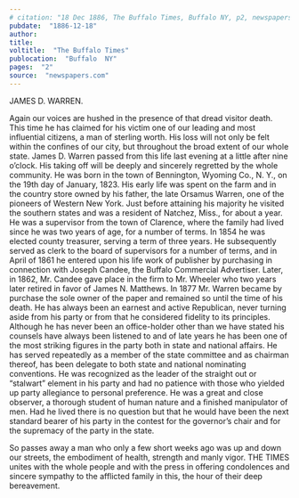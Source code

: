 ```yaml
---
# citation: "18 Dec 1886, The Buffalo Times, Buffalo NY, p2, newspapers.com."
pubdate:  "1886-12-18"
author: 
title: 
voltitle:  "The Buffalo Times"
publocation:  "Buffalo  NY"
pages:  "2"
source:  "newspapers.com"
---
```

JAMES D. WARREN. 

Again our voices are hushed in the presence of that dread visitor death. This time he has claimed for his victim one of our leading and most influential citizens, a man of sterling worth. His loss will not only be felt within the confines of our city, but throughout the broad extent of our whole state. James D. Warren passed from this life last evening at a little after nine o’clock. His taking off will be deeply and sincerely regretted by the whole community. He was born in the town of Bennington, Wyoming Co., N. Y., on the 19th day of January, 1823. His early life was spent on the farm and in the country store owned by his father, the late Orsamus Warren, one of the pioneers of Western New York. Just before attaining his majority he visited the southern states and was a resident of Natchez, Miss., for about a year. He was a supervisor from the town of Clarence, where the family had lived since he was two years of age, for a number of terms. In 1854 he was elected county treasurer, serving a term of three years. He subsequently served as clerk to the board of supervisors for a number of terms, and in April of 1861 he entered upon his life work of publisher by purchasing in connection with Joseph Candee, the Buffalo Commercial Advertiser. Later, in 1862, Mr. Candee gave place in the firm to Mr. Wheeler who two years later retired in favor of James N. Matthews. In 1877 Mr. Warren became by purchase the sole owner of the paper and remained so until the time of his death. He has always been an earnest and active Republican, never turning aside from his party or from that he considered fidelity to its principles. Although he has never been an office-holder other than we have stated his counsels have always been listened to and of late years he has been one of the most striking figures in the party both in state and national affairs. He has served repeatedly as a member of the state committee and as chairman thereof, has been delegate to both state and national nominating conventions. He was recognized as the leader of the straight out or “stalwart” element in his party and had no patience with those who yielded up party allegiance to personal preference. He was a great and close observer, a thorough student of human nature and a finished manipulator of men. Had he lived there is no question but that he would have been the next standard bearer of his party in the contest for the governor’s chair and for the supremacy of the party in the state. 

So passes away a man who only a few short weeks ago was up and down our streets, the embodiment of health, strength and manly vigor. THE TIMES unites with the whole people and with the press in offering condolences and sincere sympathy to the afflicted family in this, the hour of their deep bereavement.

